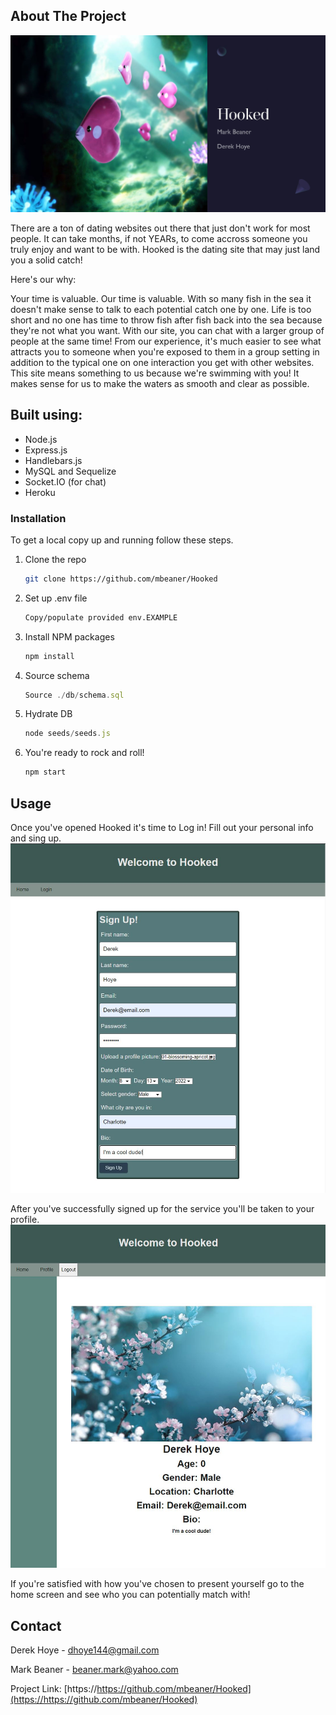 ## About The Project

![](public/images/MainPage.JPG)

There are a ton of dating websites out there that just don't work for most people. It can take months, if not YEARs, to come accross someone you truly enjoy and want to be with. Hooked is the dating site that may just land you a solid catch!

Here's our why:

Your time is valuable. Our time is valuable. With so many fish in the sea it doesn't make sense to talk to each potential catch one by one. Life is too short and no one has time to throw fish after fish back into the sea because they're not what you want. With our site, you can chat with a larger group of people at the same time! From our experience, it's much easier to see what attracts you to someone when you're exposed to them in a group setting in addition to the typical one on one interaction you get with other websites. This site means something to us because we're swimming with you! It makes sense for us to make the waters as smooth and clear as possible. 


## Built using:

* Node.js
* Express.js
* Handlebars.js
* MySQL and Sequelize
* Socket.IO (for chat)
* Heroku


### Installation
To get a local copy up and running follow these steps.

1. Clone the repo
   ```sh
   git clone https://github.com/mbeaner/Hooked
   ```
2. Set up .env file
   ```sh
   Copy/populate provided env.EXAMPLE
   ```   
3. Install NPM packages
   ```sh
   npm install
   ```
4. Source schema
   ```js
   Source ./db/schema.sql
   ```
5. Hydrate DB
   ```js
   node seeds/seeds.js
   ```
6. You're ready to rock and roll!
   ```js
   npm start
   ```   
 

## Usage

Once you've opened Hooked it's time to Log in! Fill out your personal info and sing up.
![](public/images/Login.JPG)

After you've successfully signed up for the service you'll be taken to your profile.
![](public/images/Profile.JPG)

If you're satisfied with how you've chosen to present yourself go to the home screen and see who you can potentially match with!


## Contact

Derek Hoye - dhoye144@gmail.com

Mark Beaner - beaner.mark@yahoo.com

Project Link: [https://https://github.com/mbeaner/Hooked](https://https://github.com/mbeaner/Hooked)
